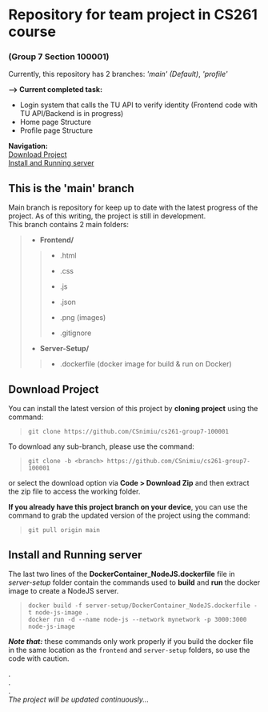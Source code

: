 # Repository for team project in CS261 course
### (Group 7 Section 100001)
Currently, this repository has 2 branches: *'main' (Default)*, *'profile'*  

**--> Current completed task:**
- Login system that calls the TU API to verify identity (Frontend code with TU API/Backend is in progress)
- Home page Structure
- Profile page Structure
  
**Navigation:**  
[Download Project](#download-project "Install the project on your local")  
[Install and Running server](#install-and-running-server "Install and running server by Docker")  


## This is the 'main' branch
Main branch is repository for keep up to date with the latest progress of the project. As of this writing, the project is still in development.  
This branch contains 2 main folders:
>
>* **Frontend/**
>>   * .html
>>
>>   * .css
>>
>>   * .js
>>
>>   * .json
>>
>>   * .png (images)
>>
>>   * .gitignore  
>>
>* **Server-Setup/**
>>   * .dockerfile (docker image for build & run on Docker)
>>


## Download Project 
You can install the latest version of this project by **cloning project** using the command:  
>`git clone https://github.com/CSnimiu/cs261-group7-100001`  

To download any sub-branch, please use the command:
>`git clone -b <branch> https://github.com/CSnimiu/cs261-group7-100001` 

or select the download option via **Code > Download Zip** and then extract the zip file to access the working folder.  
  
**If you already have this project branch on your device**, you can use the command to grab the updated version of the project using the command:  
>`git pull origin main`  


## Install and Running server
The last two lines of the **DockerContainer_NodeJS.dockerfile** file in *server-setup* folder contain the commands used to **build** and **run** the docker image to create a NodeJS server.  

>`docker build -f server-setup/DockerContainer_NodeJS.dockerfile -t node-js-image .`  
>`docker run -d --name node-js --network mynetwork -p 3000:3000 node-js-image`

***Note that:*** these commands only work properly if you build the docker file in the same location as the `frontend` and `server-setup` folders, so use the code with caution.  

.  
.  
.  
*The project will be updated continuously...*